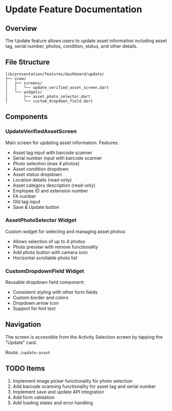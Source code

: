 # Update Feature Documentation

## Overview

The Update feature allows users to update asset information including asset tag, serial number, photos, condition, status, and other details.

## File Structure

```
lib/presentation/features/dashboard/update/
├── view/
│   ├── screens/
│   │   └── update_verified_asset_screen.dart
│   └── widgets/
│       ├── asset_photo_selector.dart
│       └── custom_dropdown_field.dart
```

## Components

### UpdateVerifiedAssetScreen

Main screen for updating asset information. Features:

- Asset tag input with barcode scanner
- Serial number input with barcode scanner
- Photo selection (max 4 photos)
- Asset condition dropdown
- Asset status dropdown
- Location details (read-only)
- Asset category description (read-only)
- Employee ID and extension number
- FA number
- Old tag input
- Save & Update button

### AssetPhotoSelector Widget

Custom widget for selecting and managing asset photos:

- Allows selection of up to 4 photos
- Photo preview with remove functionality
- Add photo button with camera icon
- Horizontal scrollable photo list

### CustomDropdownField Widget

Reusable dropdown field component:

- Consistent styling with other form fields
- Custom border and colors
- Dropdown arrow icon
- Support for hint text

## Navigation

The screen is accessible from the Activity Selection screen by tapping the "Update" card.

Route: `/update-asset`

## TODO Items

1. Implement image picker functionality for photo selection
2. Add barcode scanning functionality for asset tag and serial number
3. Implement save and update API integration
4. Add form validation
5. Add loading states and error handling
